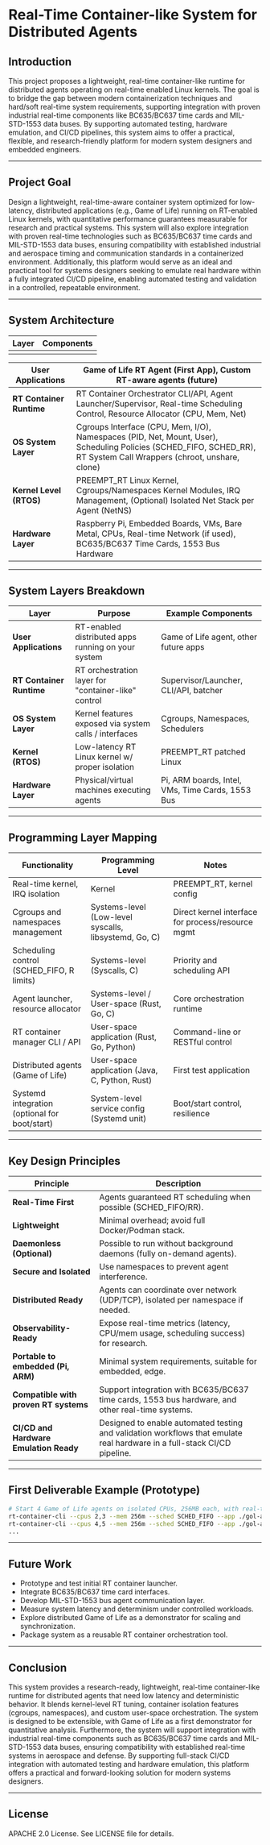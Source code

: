 # Real-Time Container-like System for Distributed Agents

## Introduction

This project proposes a lightweight, real-time container-like runtime for distributed agents operating on real-time enabled Linux kernels. The goal is to bridge the gap between modern containerization techniques and hard/soft real-time system requirements, supporting integration with proven industrial real-time components like BC635/BC637 time cards and MIL-STD-1553 data buses. By supporting automated testing, hardware emulation, and CI/CD pipelines, this system aims to offer a practical, flexible, and research-friendly platform for modern system designers and embedded engineers.

---

## Project Goal

Design a lightweight, real-time-aware container system optimized for low-latency, distributed applications (e.g., Game of Life) running on RT-enabled Linux kernels, with quantitative performance guarantees measurable for research and practical systems. This system will also explore integration with proven real-time technologies such as BC635/BC637 time cards and MIL-STD-1553 data buses, ensuring compatibility with established industrial and aerospace timing and communication standards in a containerized environment. Additionally, this platform would serve as an ideal and practical tool for systems designers seeking to emulate real hardware within a fully integrated CI/CD pipeline, enabling automated testing and validation in a controlled, repeatable environment.

---

## System Architecture

| Layer | Components |
| ----- | ---------- |
|       |            |

| **User Applications**    | Game of Life RT Agent (First App), Custom RT-aware agents (future)                                                                                                    |
| ------------------------ | --------------------------------------------------------------------------------------------------------------------------------------------------------------------- |
| **RT Container Runtime** | RT Container Orchestrator CLI/API, Agent Launcher/Supervisor, Real-time Scheduling Control, Resource Allocator (CPU, Mem, Net)                                        |
| **OS System Layer**      | Cgroups Interface (CPU, Mem, I/O), Namespaces (PID, Net, Mount, User), Scheduling Policies (SCHED\_FIFO, SCHED\_RR), RT System Call Wrappers (chroot, unshare, clone) |
| **Kernel Level (RTOS)**  | PREEMPT\_RT Linux Kernel, Cgroups/Namespaces Kernel Modules, IRQ Management, (Optional) Isolated Net Stack per Agent (NetNS)                                          |
| **Hardware Layer**       | Raspberry Pi, Embedded Boards, VMs, Bare Metal, CPUs, Real-time Network (if used), BC635/BC637 Time Cards, 1553 Bus Hardware                                          |

---

## System Layers Breakdown

| Layer                    | Purpose                                               | Example Components                               |
| ------------------------ | ----------------------------------------------------- | ------------------------------------------------ |
| **User Applications**    | RT-enabled distributed apps running on your system    | Game of Life agent, other future apps            |
| **RT Container Runtime** | RT orchestration layer for "container-like" control   | Supervisor/Launcher, CLI/API, batcher            |
| **OS System Layer**      | Kernel features exposed via system calls / interfaces | Cgroups, Namespaces, Schedulers                  |
| **Kernel (RTOS)**        | Low-latency RT Linux kernel w/ proper isolation       | PREEMPT\_RT patched Linux                        |
| **Hardware Layer**       | Physical/virtual machines executing agents            | Pi, ARM boards, Intel, VMs, Time Cards, 1553 Bus |

---

## Programming Layer Mapping

| Functionality                                 | Programming Level                                     | Notes                                             |
| --------------------------------------------- | ----------------------------------------------------- | ------------------------------------------------- |
| Real-time kernel, IRQ isolation               | Kernel                                                | PREEMPT\_RT, kernel config                        |
| Cgroups and namespaces management             | Systems-level (Low-level syscalls, libsystemd, Go, C) | Direct kernel interface for process/resource mgmt |
| Scheduling control (SCHED\_FIFO, R limits)    | Systems-level (Syscalls, C)                           | Priority and scheduling API                       |
| Agent launcher, resource allocator            | Systems-level / User-space (Rust, Go, C)              | Core orchestration runtime                        |
| RT container manager CLI / API                | User-space application (Rust, Go, Python)             | Command-line or RESTful control                   |
| Distributed agents (Game of Life)             | User-space application (Java, C, Python, Rust)        | First test application                            |
| Systemd integration (optional for boot/start) | System-level service config (Systemd unit)            | Boot/start control, resilience                    |

---

## Key Design Principles

| Principle                              | Description                                                                                                              |
| -------------------------------------- | ------------------------------------------------------------------------------------------------------------------------ |
| **Real-Time First**                    | Agents guaranteed RT scheduling when possible (SCHED\_FIFO/RR).                                                          |
| **Lightweight**                        | Minimal overhead; avoid full Docker/Podman stack.                                                                        |
| **Daemonless (Optional)**              | Possible to run without background daemons (fully on-demand agents).                                                     |
| **Secure and Isolated**                | Use namespaces to prevent agent interference.                                                                            |
| **Distributed Ready**                  | Agents can coordinate over network (UDP/TCP), isolated per namespace if needed.                                          |
| **Observability-Ready**                | Expose real-time metrics (latency, CPU/mem usage, scheduling success) for research.                                      |
| **Portable to embedded (Pi, ARM)**     | Minimal system requirements, suitable for embedded, edge.                                                                |
| **Compatible with proven RT systems**  | Support integration with BC635/BC637 time cards, 1553 bus hardware, and other real-time systems.                         |
| **CI/CD and Hardware Emulation Ready** | Designed to enable automated testing and validation workflows that emulate real hardware in a full-stack CI/CD pipeline. |

---

## First Deliverable Example (Prototype)

```bash
# Start 4 Game of Life agents on isolated CPUs, 256MB each, with real-time priority
rt-container-cli --cpus 2,3 --mem 256m --sched SCHED_FIFO --app ./gol-agent --params "board=4x4 region=1"
rt-container-cli --cpus 4,5 --mem 256m --sched SCHED_FIFO --app ./gol-agent --params "board=4x4 region=2"
...
```

---

## Future Work

- Prototype and test initial RT container launcher.
- Integrate BC635/BC637 time card interfaces.
- Develop MIL-STD-1553 bus agent communication layer.
- Measure system latency and determinism under controlled workloads.
- Explore distributed Game of Life as a demonstrator for scaling and synchronization.
- Package system as a reusable RT container orchestration tool.

---

## Conclusion

This system provides a research-ready, lightweight, real-time container-like runtime for distributed agents that need low latency and deterministic behavior. It blends kernel-level RT tuning, container isolation features (cgroups, namespaces), and custom user-space orchestration. The system is designed to be extensible, with Game of Life as a first demonstrator for quantitative analysis. Furthermore, the system will support integration with industrial real-time components such as BC635/BC637 time cards and MIL-STD-1553 data buses, ensuring compatibility with established real-time systems in aerospace and defense. By supporting full-stack CI/CD integration with automated testing and hardware emulation, this platform offers a practical and forward-looking solution for modern systems designers.

---

## License

APACHE 2.0 License. See LICENSE file for details.

